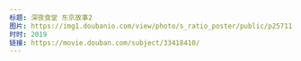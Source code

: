 ```yaml
---
标题: 深夜食堂 东京故事2
图片: https://img1.doubanio.com/view/photo/s_ratio_poster/public/p2571143879.jpg
时时: 2019
链接: https://movie.douban.com/subject/33418410/
---
```

